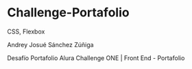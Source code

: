# Challenge-Portafolio
CSS, Flexbox

Andrey Josué Sánchez Zúñiga 

Desafío Portafolio Alura
Challenge ONE | Front End - Portafolio


